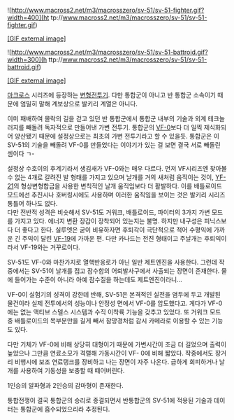 ![http://www.macross2.net/m3/macrosszero/sv-51/sv-51-fighter.gif?width=400](ht
tp://www.macross2.net/m3/macrosszero/sv-51/sv-51-fighter.gif)

[[GIF external
image]](http://www.macross2.net/m3/macrosszero/sv-51/sv-51-fighter.gif)

  

![http://www.macross2.net/m3/macrosszero/sv-51/sv-51-battroid.gif?width=300](h
ttp://www.macross2.net/m3/macrosszero/sv-51/sv-51-battroid.gif)

[[GIF external
image]](http://www.macross2.net/m3/macrosszero/sv-51/sv-51-battroid.gif)

[마크로스](%EB%A7%88%ED%81%AC%EB%A1%9C%EC%8A%A4.md) 시리즈에 등장하는 [변형전투기](%EB%B3%80%ED%98%95%20%EC%A0%84%ED%88%AC%EA%B8%B0.md). 다만 통합군이 아니고 반
통합군 소속이기 때문에 엄밀히 말해 계보상으로 발키리 계열은 아니다.

이미 패배하여 몰락의 길을 걷고 있던 반 통합군에서 통합군 내부의 기술과 외계 테크놀러지를 빼돌려 독자적으로 만들어낸 가변 전투기. 통합군의
[VF-0](VF-0.md)보다 더 일찍 제식화되어 양산됐기 때문에 설정상으로는 최초의 가변 전투기라고 할 수 있을듯. 통합군은 이
SV-51의 기술을 빼돌려 VF-0를 만들었다는 이야기가 있는 걸 보면 결국 서로 빼돌린 셈이다 ㄱ-

설정상 수호이의 후계기라서 생김새가 VF-0와는 매우 다르다. 먼저 VF시리즈엔 찾아볼 수 없는 4개로 갈려진 발 형태를 가지고 있으며
날개를 거의 새처럼 움직이는 것이, [YF-21](YF-21.md)의 형상변형합금을 사용한 변칙적인 날개 움직임보다 더 활발하다. 이를
배틀로이드 모드에선 추진시나 호버링시에도 사용하며 이러한 움직임을 보이는 것은 발키리 시리즈 통틀어 하나도 없다.  
다만 전반적 성격은 비슷해서 SV-51도 거워크, 배틀로이드, 파이터의 3가지 가변 모드를 가지고 있다. 에너지 변환 장갑이 장착되어
있는지는 불명. 하지만 내구성은 피닉스보다 더 좋다고 한다. 실루엣은 굳이 비유하자면 후퇴각이 극단적으로 적어 수평익에 가까운 긴 주익이
달린 [VF-19](VF-19.md)에 가까운 편. 다만 카나드는 전진 형태이고 주날개는 후퇴익이라서 VF-19와는 거꾸로이다.

SV-51도 VF-0와 마찬가지로 열핵반응로가 아닌 일반 제트엔진을 사용한다. 그런데 작중에서는 SV-51이 날개를 접고 잠수함의
어뢰발사구에서 사출되는 장면이 존재한다. 물에 들어가는 수준이 아니라 아예 잠수질을 하는데도 제트엔진이라니...

VF-0이 실험기의 성격이 강한데 반해, SV-51은 본격적인 실전을 염두에 두고 개발된 물건이라 실제 전투에서의 성능이나 안정성 면에서
VF-0를 압도했다고. 게다가 VF-0에는 없는 액티브 스텔스 시스템과 수직 이착륙 기능을 갖추고 있었다. 또 거워크 모드 중 배틀로이드의
목부분만을 길게 빼서 잠망경처럼 감시 카메라로 이용할 수 있는 기능도 있다.

다만 기체가 VF-0에 비해 상당히 대형이기 때문에 가변시간이 조금 더 길었으며 출력이 높았으나 그만큼 연료소모가 격렬해 가동시간이 VF-
0에 비해 짧았다. 작중에서도 장거리 비행시에 보조 연료탱크를 장비하고 나는 장면이 자주 나온다. 급하게 회피하거나 날개를 사용하여 기동성을
보충할 때 떼어버린다.

1인승의 알파형과 2인승의 감마형이 존재한다.

통합전쟁이 결국 통합군의 승리로 종결되면서 반통합군의 SV-51에 적용된 기술과 데이터는 통합군에 흡수되었으리라 추정된다.

